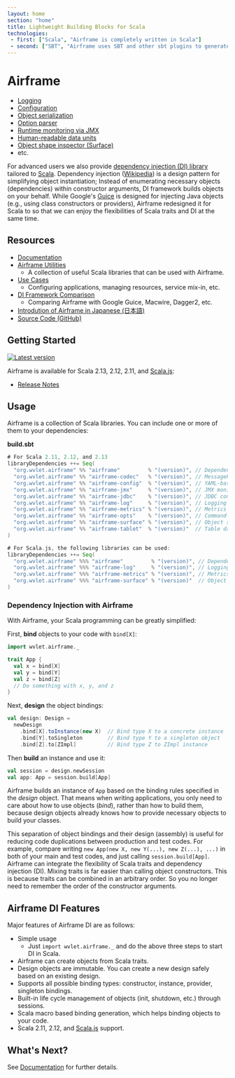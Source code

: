 ```yaml
---
layout: home
section: "home"
title: Lightweight Building Blocks for Scala
technologies:
 - first: ["Scala", "Airframe is completely written in Scala"]
 - second: ["SBT", "Airframe uses SBT and other sbt plugins to generate microsites easily"]
---
```

# Airframe

- [Logging](docs/airframe-log.html)
- [Configuration](docs/airframe-config.html)
- [Object serialization](docs/airframe-codec.html)
- [Option parser](docs/airframe-opts.html)
- [Runtime monitoring via JMX](docs/airframe-jmx.html)
- [Human-readable data units](docs/airframe-metrics.html)
- [Object shape inspector (Surface)](docs/airframe-surface.html)
- etc.

For advanced users we also provide [dependency injection (DI) library](docs) tailored to [Scala](https://www.scala-lang.org/). 
Dependency injection ([Wikipedia](https://en.wikipedia.org/wiki/Dependency_injection)) is a design pattern for simplifying object instantiation; 
Instead of enumerating necessary objects (dependencies) within constructor arguments, DI framework builds objects on your behalf.
While Google's [Guice](https://github.com/google/guice) is designed for injecting Java objects (e.g., using class constructors or providers),
Airframe redesigned it for Scala to so that we can enjoy the flexibilities of Scala traits and DI at the same time.


## Resources
- [Documentation](docs)
- [Airframe Utilities](docs/utils.html)
   - A collection of useful Scala libraries that can be used with Airframe.
- [Use Cases](docs/use-cases.html)
   - Configuring applications, managing resources, service mix-in, etc.
- [DI Framework Comparison](docs/comparison.html)
   - Comparing Airframe with Google Guice, Macwire, Dagger2, etc. 
- [Introdution of Airframe in Japanese (日本語)](https://medium.com/@taroleo/airframe-c5d044a97ec)
- [Source Code (GitHub)](https://github.com/wvlet/airframe)


## Getting Started
 [![Latest version](https://index.scala-lang.org/wvlet/airframe/airframe/latest.svg?color=orange)](https://index.scala-lang.org/wvlet/airframe)

Airframe is available for Scala 2.13, 2.12, 2.11, and [Scala.js](https://www.scala-js.org/):

- [Release Notes](docs/release-notes.html)

## Usage

Airframe is a collection of Scala libraries. You can include one or more of them to your dependencies:

**build.sbt**
```scala
# For Scala 2.11, 2.12, and 2.13
libraryDependencies ++= Seq(
  "org.wvlet.airframe" %% "airframe"         % "(version)", // Dependency injection
  "org.wvlet.airframe" %% "airframe-codec"   % "(version)", // MessagePack-based schema-on-read transcoder
  "org.wvlet.airframe" %% "airframe-config"  % "(version)", // YAML-based configuration
  "org.wvlet.airframe" %% "airframe-jmx"     % "(version)", // JMX monitoring
  "org.wvlet.airframe" %% "airframe-jdbc"    % "(version)", // JDBC connection pool
  "org.wvlet.airframe" %% "airframe-log"     % "(version)", // Logging
  "org.wvlet.airframe" %% "airframe-metrics" % "(version)", // Metrics units
  "org.wvlet.airframe" %% "airframe-opts"    % "(version)", // Command-line option parser
  "org.wvlet.airframe" %% "airframe-surface" % "(version)", // Object surface inspector
  "org.wvlet.airframe" %% "airframe-tablet"  % "(version)"  // Table data reader/writer
)

# For Scala.js, the following libraries can be used:
libraryDependencies ++= Seq(
  "org.wvlet.airframe" %%% "airframe"         % "(version)", // Dependency injection
  "org.wvlet.airframe" %%% "airframe-log"     % "(version)", // Logging
  "org.wvlet.airframe" %%% "airframe-metrics" % "(version)", // Metrics units
  "org.wvlet.airframe" %%% "airframe-surface" % "(version)"  // Object surface inspector
)
```

### Dependency Injection with Airframe

With Airframe, your Scala programming can be greatly simplified:

First, **bind** objects to your code with `bind[X]`:
```scala
import wvlet.airframe._

trait App {
  val x = bind[X]
  val y = bind[Y]
  val z = bind[Z]
  // Do something with x, y, and z
}
```

Next, **design** the object bindings:
```scala
val design: Design =
  newDesign
    .bind[X].toInstance(new X)  // Bind type X to a concrete instance
    .bind[Y].toSingleton        // Bind type Y to a singleton object
    .bind[Z].to[ZImpl]          // Bind type Z to ZImpl instance
```

Then **build** an instance and use it:
```scala
val session = design.newSession
val app: App = session.build[App]
```

Airframe builds an instance of `App` based on the binding rules specified in the *design* object. That means when writing applications, you only need to care about how to use objects (*bind*), rather than how to build them, because design objects already knows how to provide necessary objects to build your classes.

This separation of object bindings and their design (assembly) is useful for reducing code duplications between production and test codes. For example, compare writing `new App(new X, new Y(...), new Z(...), ...)` in both of your main and test codes, and just calling `session.build[App]`.
Airframe can integrate the flexibility of Scala traits and dependency injection (DI). Mixing traits is far easier than calling object constructors. This is because traits can be combined in an arbitrary order. So you no longer need to remember the order of the constructor arguments.

## Airframe DI Features

Major features of Airframe DI are as follows:

- Simple usage
  - Just `import wvlet.airframe._` and do the above three steps to start DI in Scala.
- Airframe can create objects from Scala traits.
- Design objects are immutable. You can create a new design safely based on an existing design.
- Supports all possible binding types: constructor, instance, provider, singleton bindings.
- Built-in life cycle management of objects (init, shutdown, etc.) through sessions.
- Scala macro based binding generation, which helps binding objects to your code.
- Scala 2.11, 2.12, and [Scala.js](https://www.scala-js.org/) support.

## What's Next?

See [Documentation](docs) for further details.
